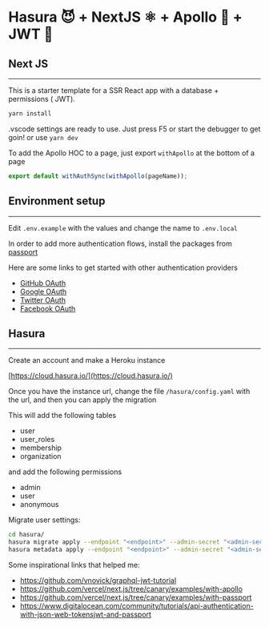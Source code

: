 # Hasura 😈 + NextJS ⚛ + Apollo 🚀 + JWT 🔐

## Next JS
---
This is a starter template for a SSR React app with a database + permissions ( JWT).


```bash
yarn install
```

.vscode settings are ready to use. Just press F5 or start the debugger to get goin!
or use  `yarn dev`

To add the Apollo HOC to a page, just export `withApollo` at the bottom of a page

``` javascript
export default withAuthSync(withApollo(pageName));
```

## Environment setup
---
Edit `.env.example` with the values and change the name to `.env.local`

In order to add more authentication flows, install the packages from [passport](http://www.passportjs.org/packages/)

Here are some links to get started with other authentication providers

- [GitHub OAuth](https://docs.github.com/en/free-pro-team@latest/developers/apps/creating-an-oauth-app)
- [Google OAuth](https://developers.google.com/identity/protocols/oauth2)
- [Twitter OAuth](https://developer.twitter.com/en/docs/apps/overview)
- [Facebook OAuth](https://developers.facebook.com/docs/facebook-login/web)

## Hasura
---
Create an account and make a Heroku instance

[https://cloud.hasura.io/](https://cloud.hasura.io/)

Once you have the instance url, change the file `/hasura/config.yaml` with the url, and then you can apply the migration

This will add the following tables
- user
- user_roles
- membership
- organization

and add the following permissions
- admin
- user
- anonymous

Migrate user settings:

```bash
cd hasura/
hasura migrate apply --endpoint "<endpoint>" --admin-secret "<admin-secret>"
hasura metadata apply --endpoint "<endpoint>" --admin-secret "<admin-secret>"
```


Some inspirational links that helped me:
- https://github.com/vnovick/graphql-jwt-tutorial
- https://github.com/vercel/next.js/tree/canary/examples/with-apollo
- https://github.com/vercel/next.js/tree/canary/examples/with-passport
- https://www.digitalocean.com/community/tutorials/api-authentication-with-json-web-tokensjwt-and-passport